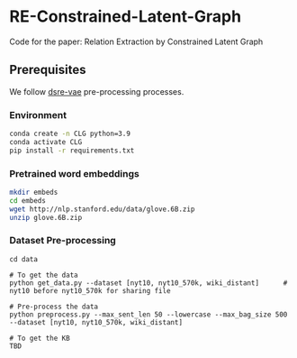 # RE-Constrained-Latent-Graph
Code for the paper: Relation Extraction by Constrained Latent Graph

## Prerequisites
We follow [dsre-vae](https://github.com/fenchri/dsre-vae) pre-processing processes.
### Environment
```bash
conda create -n CLG python=3.9
conda activate CLG
pip install -r requirements.txt
```


### Pretrained word embeddings
```bash
mkdir embeds
cd embeds 
wget http://nlp.stanford.edu/data/glove.6B.zip
unzip glove.6B.zip
```

### Dataset Pre-processing
```bath
cd data

# To get the data
python get_data.py --dataset [nyt10, nyt10_570k, wiki_distant]      # nyt10 before nyt10_570k for sharing file

# Pre-process the data
python preprocess.py --max_sent_len 50 --lowercase --max_bag_size 500 --dataset [nyt10, nyt10_570k, wiki_distant]

# To get the KB
TBD
```